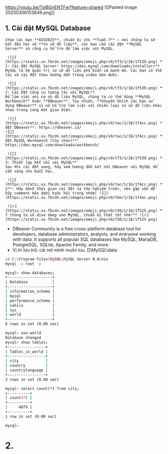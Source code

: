 https://youtu.be/TslBGnENTFw?feature=shared
![[Pasted image 20250306153849.png]]

## 1. Cài đặt MySQL Database

```
Chào các bạn **AIO2025**, chuẩn bị cho **Tuần 7** – nơi chúng ta sẽ bắt đầu học về **Cơ sở dữ liệu**, các bạn cần cài đặt **MySQL Server** và công cụ hỗ trợ để làm việc với MySQL.

 ![🔹](https://static.xx.fbcdn.net/images/emoji.php/v9/tf3/1/16/1f539.png) **Bước 1: Cài đặt MySQL Server: https://dev.mysql.com/downloads/installer/**  
MySQL là hệ quản trị cơ sở dữ liệu phổ biến và mạnh mẽ. Các bạn có thể tải và cài đặt theo hướng dẫn trong video bên dưới.

 ![🔹](https://static.xx.fbcdn.net/images/emoji.php/v9/tf3/1/16/1f539.png) **Bước 2: Cài đặt công cụ tương tác với MySQL**  
Để làm việc với cơ sở dữ liệu MySQL, chúng ta có thể dùng **MySQL Workbench** hoặc **DBeaver**. Tuy nhiên, **khuyến khích các bạn sử dụng DBeaver** vì nó hỗ trợ làm việc với nhiều loại cơ sở dữ liệu khác nhau trong cùng một giao diện.

 ![📌](https://static.xx.fbcdn.net/images/emoji.php/v9/tac/1/16/1f4cc.png) **Cài đặt DBeaver**: https://dbeaver.io/  
![📌](https://static.xx.fbcdn.net/images/emoji.php/v9/tac/1/16/1f4cc.png) **Cài đặt MySQL Workbench (tùy chọn)**: https://dev.mysql.com/downloads/workbench/

 ![🔹](https://static.xx.fbcdn.net/images/emoji.php/v9/tf3/1/16/1f539.png) **Bước 3: Thiết lập kết nối với MySQL**  
Sau khi cài đặt xong, hãy xem hướng dẫn kết nối DBeaver với MySQL để sẵn sàng cho buổi học.

 ![📌](https://static.xx.fbcdn.net/images/emoji.php/v9/tac/1/16/1f4cc.png) **Lưu ý**: Hãy dành thời gian cài đặt và thử nghiệm trước, nếu gặp vấn đề hãy comment bên dưới hoặc hỏi trong nhóm! ![💬](https://static.xx.fbcdn.net/images/emoji.php/v9/t6e/1/16/1f4ac.png) 

 ![🔥](https://static.xx.fbcdn.net/images/emoji.php/v9/t50/1/16/1f525.png) **Tuần 7 chúng ta sẽ dive deep vào MySQL, chuẩn bị thật tốt nhé!** ![🔥](https://static.xx.fbcdn.net/images/emoji.php/v9/t50/1/16/1f525.png)
```

- DBeaver Community is a free cross-platform database tool for developers, database administrators, analysts, and everyone working with data. It supports all popular SQL databases like MySQL, MariaDB, PostgreSQL, SQLite, Apache Family, and more.
- Vị trí lưu trữ: cài nơi mình muốn lưu. D\MySQL\data
```bash (Admin)
cd C:\Program Files\MySQL\MySQL Server 8.0\bin
mysql -u root -p

mysql> show databases;
+--------------------+
| Database           |
+--------------------+
| information_schema |
| mysql              |
| performance_schema |
| sakila             |
| sys                |
| world              |
+--------------------+
6 rows in set (0.00 sec)

mysql> use world
Database changed
mysql> show tables;
+-----------------+
| Tables_in_world |
+-----------------+
| city            |
| country         |
| countrylanguage |
+-----------------+
3 rows in set (0.00 sec)

mysql> select count(*) from city;
+----------+
| count(*) |
+----------+
|     4079 |
+----------+
1 row in set (0.00 sec)

mysql>
```
# 2. 